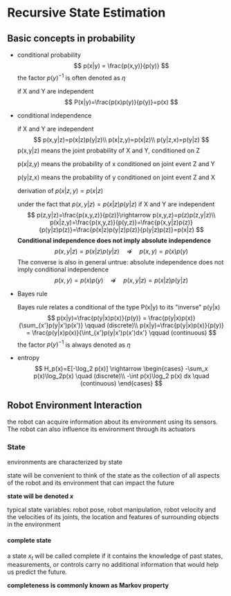 # Recursive State Estimation

## Basic concepts in probability

- conditional probability
  $$
  p(x|y) = \frac{p(x,y)}{p(y)}
  $$
  the factor $p(y)^{-1}$ is often denoted as $\eta$

  if X and Y are independent
  $$
  P(x|y)=\frac{p(x)p(y)}{p(y)}=p(x)
  $$

- conditional independence

  if X and Y are independent
  $$
  p(x,y|z)=p(x|z)p(y|z)\\
  p(x|z,y)=p(x|z)\\
  p(y|z,x)=p(y|z)
  $$
  p(x,y|z) means the joint probability of X and Y, conditioned on Z
  
  p(x|z,y) means the probability of x conditioned on joint event Z and Y
  
  p(y|z,x) means the probability of y conditioned on joint event Z and X
  
  derivation of $p(x|z,y)=p(x|z)$
  
  under the fact that $p(x,y|z)=p(x|z)p(y|z)$ if X and Y are independent
  $$
  p(z,y|z)=\frac{p(x,y,z)}{p(z)}\rightarrow p(x,y,z)=p(z)p(z,y|z)\\
  p(x|z,y)=\frac{p(x,y,z)}{p(y,z)}=\frac{p(x,y|z)p(z)}{p(y|z)p(z)}=\frac{p(x|z)p(y|z)p(z)}{p(y|z)p(z)}=p(x|z)
  $$
  **Conditional independence does not imply absolute independence**
  $$
  p(x,y|z)=p(x|z)p(y|z) \quad \nRightarrow \quad p(x,y)=p(x)p(y)
  $$
  The converse is also in general untrue: absolute independence does not imply conditional independence
  $$
  p(x,y)=p(x)p(y) \quad \nRightarrow \quad p(x,y|z)=p(x|z)p(y|z)
  $$

- Bayes rule

  Bayes rule relates a conditional of the type P(x|y) to its "inverse" p(y|x)
  $$
  p(x|y)=\frac{p(y|x)p(x)}{p(y)} = \frac{p(y|x)p(x)}{\sum_{x'}p(y|x')p(x')} \qquad (discrete)\\
  p(x|y)=\frac{p(y|x)p(x)}{p(y)} = \frac{p(y|x)p(x)}{\int_{x'}p(y|x')p(x')dx'} \qquad (continuous)
  $$
  the factor $p(y)^{-1}$ is always denoted as $\eta$

- entropy
  $$
  H_p(x)=E[-\log_2 p(x)] \rightarrow 
  \begin{cases}
  -\sum_x p(x)\log_2p(x) \quad (discrete)\\
  -\int p(x)\log_2 p(x) dx \quad (continuous)
  \end{cases}
  $$

## Robot Environment Interaction

the robot can acquire information about its environment using its sensors. The robot can also influence its environment through its actuators

### State

environments are characterized by state

state will be convenient to think of the state as the collection of all aspects of the robot and its environment that can impact the future

**state will be denoted $x$**

typical state variables: robot pose, robot manipulation, robot velocity and the velocities of its joints, the location and features of surrounding objects in the environment

#### complete state

a state $x_t$ will be called complete if it contains the knowledge of past states, measurements, or controls carry no additional information that would help us predict the future.

**completeness is commonly known as Markov property**























